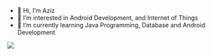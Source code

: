- 👋 Hi, I’m Aziz
- 👀 I’m interested in Android Development, and Internet of Things
- 🌱 I’m currently learning Java Programming, Database and Android Development

<img src="https://github-readme-stats.vercel.app/api?username=abdaziz-04&theme=algolia&show_icons=true"/>
